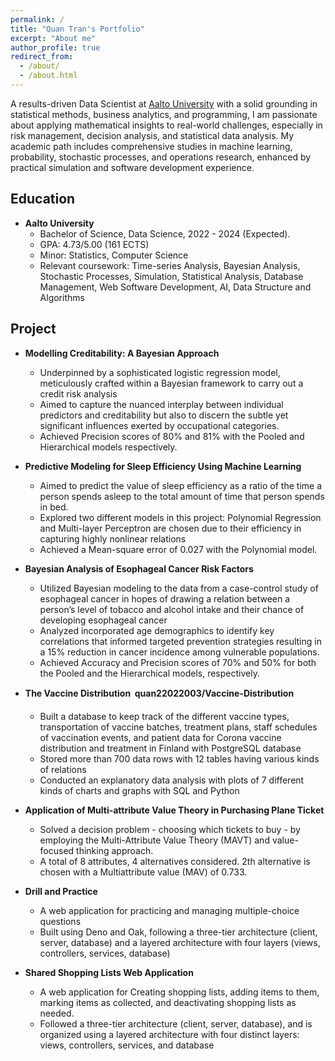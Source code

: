 ```yaml
---
permalink: /
title: "Quan Tran's Portfolio"
excerpt: "About me"
author_profile: true
redirect_from: 
  - /about/
  - /about.html
---
```


A results-driven Data Scientist at [Aalto University](https://www.aalto.fi/en) with a solid grounding in statistical methods, business analytics, and programming, I am passionate about applying mathematical insights to real-world challenges, especially in risk management, decision analysis, and statistical data analysis. My academic path includes comprehensive studies in machine learning, probability, stochastic processes, and operations research, enhanced by practical simulation and software development experience. 

Education
------
  * **Aalto University**
    * Bachelor of  Science, Data Science, 2022 - 2024 (Expected).
    * GPA: 4.73/5.00 (161 ECTS)
    *  Minor: Statistics, Computer Science
    * Relevant coursework: Time-series Analysis, Bayesian Analysis, Stochastic Processes, Simulation, Statistical Analysis, Database Management, Web Software Development, AI, Data Structure and Algorithms

Project
------
  * **Modelling Creditability: A Bayesian Approach**
    * Underpinned by a sophisticated logistic regression model, meticulously crafted within a Bayesian framework to carry out a credit risk
analysis
    * Aimed to capture the nuanced interplay between individual predictors and creditability but also to discern the subtle yet significant
influences exerted by occupational categories.
    * Achieved Precision scores of 80% and 81% with the Pooled and Hierarchical models respectively.

  * **Predictive Modeling for Sleep Efficiency Using Machine Learning**
    * Aimed to predict the value of sleep efficiency as a ratio of the time a person spends asleep to the total amount of time that person
spends in bed.
    * Explored two different models in this project: Polynomial Regression and Multi-layer Perceptron are chosen due to their efficiency in
capturing highly nonlinear relations
    * Achieved a Mean-square error of 0.027 with the Polynomial model.

  * **Bayesian Analysis of Esophageal Cancer Risk Factors**
    * Utilized Bayesian modeling to the data from a case-control study of esophageal cancer in hopes of drawing a relation between a
person’s level of tobacco and alcohol intake and their chance of developing esophageal cancer
    * Analyzed incorporated age demographics to identify key correlations that informed targeted prevention strategies resulting in a 15%
reduction in cancer incidence among vulnerable populations.
    * Achieved Accuracy and Precision scores of 70% and 50% for both the Pooled and the Hierarchical models, respectively.
  * **The Vaccine Distribution  quan22022003/Vaccine-Distribution**
    * Built a database to keep track of the different vaccine types, transportation of vaccine batches, treatment plans, staff schedules of
vaccination events, and patient data for Corona vaccine distribution and treatment in Finland with PostgreSQL database
    * Stored more than 700 data rows with 12 tables having various kinds of relations
    * Conducted an explanatory data analysis with plots of 7 different kinds of charts and graphs with SQL and Python
  * **Application of Multi-attribute Value Theory in Purchasing Plane Ticket**
    * Solved a decision problem - choosing which tickets to buy - by employing the Multi-Attribute Value Theory (MAVT) and value-focused
thinking approach.
    * A total of 8 attributes, 4 alternatives considered. 2th alternative is chosen with a Multiattribute value (MAV) of 0.733.
  * **Drill and Practice**
    * A web application for practicing and managing multiple-choice questions
    * Built using Deno and Oak, following a three-tier architecture (client, server, database) and a layered architecture with four layers
(views, controllers, services, database)
  * **Shared Shopping Lists Web Application**
    * A web application for Creating shopping lists, adding items to them, marking items as collected, and deactivating shopping lists as
needed.
    * Followed a three-tier architecture (client, server, database), and is organized using a layered architecture with four distinct layers:
views, controllers, services, and database
